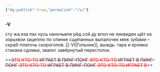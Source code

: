 ```yaml
---
{"dg-publish":true,"permalink":"/v/"}
---
```


**-V**

сту жа.яза пах
нусь наночьвпе рёд сой ду впол
не ликвиден щёт ка зорьхвои
зацеплю по спинке сщипанных выпалочек
меж зубами – скраб-платочь скороголов.
[[-VI\|Гольник]], выждь:
тара и кромка стакана
сдомье, звалог
завёрнутый перестолок.



==<span style="color:rgb(237, 7, 7)">~~ЭТО КТО-ТО <span style="color:rgb(39, 47, 62)">ИГРАЕТ В ПИНГ-ПОНГ</span> ЭТО КТО-ТО <span style="color:rgb(39, 47, 62)">ИГРАЕТ В ПИНГ-ПОНГ</span> ЭТО КТО-ТО <span style="color:rgb(39, 47, 62)">ИГРАЕТ В ПИНГ-ПОНГ</span> ЭТО КТО-ТО ИГРАЕТ В~~</span>==